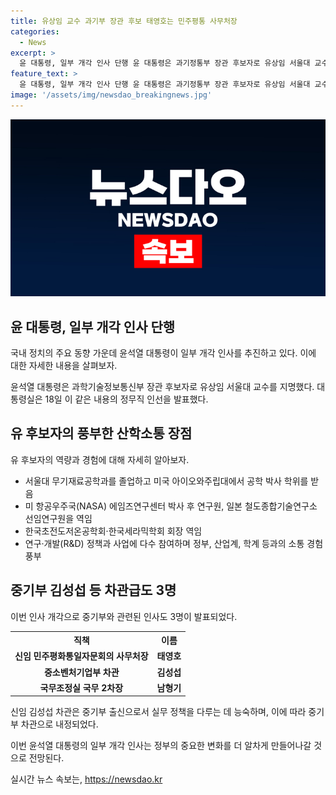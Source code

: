 ```yaml
---
title: 유상임 교수 과기부 장관 후보 태영호는 민주평통 사무처장
categories:
  - News
excerpt: >
  윤 대통령, 일부 개각 인사 단행 윤 대통령은 과기정통부 장관 후보자로 유상임 서울대 교수를 지명했다. 유 교수는 국내외에서 다양한 경험을 쌓았으며, R&D 정책과 사업에 참여하며 소통 경험이 풍부하다. 또한 중기부 김성섭 차관, 민평통 사무처장 태영호 전 국회의원, 국무조정실 국무 2차장에 각각 내정됐다. 유 교수의 친동생은 국민의힘이며, 송영길 전 대표와의 관계도 알려졌다.
feature_text: >
  윤 대통령, 일부 개각 인사 단행 윤 대통령은 과기정통부 장관 후보자로 유상임 서울대 교수를 지명했다. 유 교수는 국내외에서 다양한 경험을 쌓았으며, R&D 정책과 사업에 참여하며 소통 경험이 풍부하다. 또한 중기부 김성섭 차관, 민평통 사무처장 태영호 전 국회의원, 국무조정실 국무 2차장에 각각 내정됐다. 유 교수의 친동생은 국민의힘이며, 송영길 전 대표와의 관계도 알려졌다.
image: '/assets/img/newsdao_breakingnews.jpg'
---
```


<p><img src="/assets/img/newsdao_breakingnews.jpg" alt="flaretime 속보" /></p>

<h2 data-ke-size="size26">윤 대통령, 일부 개각 인사 단행</h2>

<p>국내 정치의 주요 동향 가운데 윤석열 대통령이 일부 개각 인사를 추진하고 있다. 이에 대한 자세한 내용을 살펴보자.</p>

<p data-ke-size="size16">윤석열 대통령은 과학기술정보통신부 장관 후보자로 유상임 서울대 교수를 지명했다. 대통령실은 18일 이 같은 내용의 정무직 인선을 발표했다.</p>

<h2 data-ke-size="size26">유 후보자의 풍부한 산학소통 장점</h2>

<p>유 후보자의 역량과 경험에 대해 자세히 알아보자.</p>

<ul>
  <li>서울대 무기재료공학과를 졸업하고 미국 아이오와주립대에서 공학 박사 학위를 받음</li>
  <li>미 항공우주국(NASA) 에임즈연구센터 박사 후 연구원, 일본 철도종합기술연구소 선임연구원을 역임</li>
  <li>한국초전도저온공학회·한국세라믹학회 회장 역임</li>
  <li>연구·개발(R&D) 정책과 사업에 다수 참여하며 정부, 산업계, 학계 등과의 소통 경험 풍부</li>
</ul>

<h2 data-ke-size="size26">중기부 김성섭 등 차관급도 3명</h2>

<p>이번 인사 개각으로 중기부와 관련된 인사도 3명이 발표되었다.</p>

<table>
  <tr>
    <th>직책</th>
    <th>이름</th>
  </tr>
  <tr>
    <td style="text-align: center; height: 17px;"><b>신임 민주평화통일자문회의 사무처장</b></td>
    <td style="text-align: center; height: 17px;"><b>태영호</b></td>
  </tr>
  <tr>
    <td style="text-align: center; height: 17px;"><b>중소벤처기업부 차관</b></td>
    <td style="text-align: center; height: 17px;"><b>김성섭</b></td>
  </tr>
  <tr>
    <td style="text-align: center; height: 17px;"><b>국무조정실 국무 2차장</b></td>
    <td style="text-align: center; height: 17px;"><b>남형기</b></td>
  </tr>
</table>

<p data-ke-size="size16">신임 김성섭 차관은 중기부 출신으로서 실무 정책을 다루는 데 능숙하며, 이에 따라 중기부 차관으로 내정되었다.</p>

<p>이번 윤석열 대통령의 일부 개각 인사는 정부의 중요한 변화를 더 알차게 만들어나갈 것으로 전망된다.</p>
실시간 뉴스 속보는, <a href="https://newsdao.kr" rel="dofollow">https://newsdao.kr</a>


